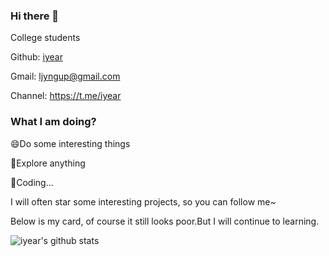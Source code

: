 ### Hi there 👋

College students

Github: [iyear](https://github.com/iyear)

Gmail: ljyngup@gmail.com

Channel: https://t.me/iyear

### What I am doing?

😄Do some interesting things

🌱Explore anything 

🔭Coding...

I will often star some interesting projects, so you can follow me~

Below is my card, of course it still looks poor.But I will continue to learning.

![iyear's github stats](https://github-readme-stats.vercel.app/api?username=iyear&show_icons=true&theme=vue&count_private=true&include_all_commits=true)
